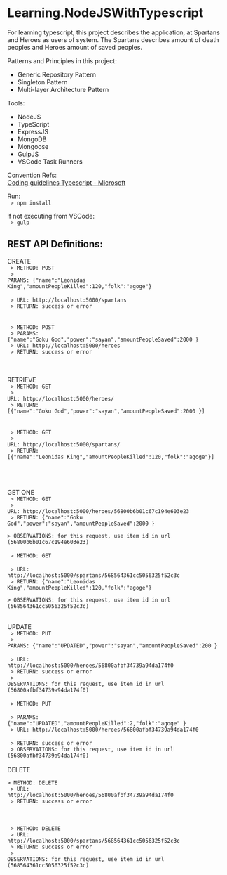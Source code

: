 # Learning.NodeJSWithTypescript
For learning typescript, this project describes the application, at  Spartans and Heroes as users of system. The Spartans describes amount of death peoples and Heroes amount of saved peoples. 

Patterns and Principles in this project:

- Generic Repository Pattern
- Singleton Pattern
- Multi-layer Architecture Pattern

Tools:
- NodeJS
- TypeScript
- ExpressJS
- MongoDB
- Mongoose
- GulpJS
- VSCode Task Runners

Convention Refs: <br />
   <a href="https://github.com/Microsoft/TypeScript/wiki/Coding-guidelines" target="_blank"> Coding guidelines Typescript - Microsoft</a> 

Run:
   <br><code>  > npm install </code>
    
   if not executing from VSCode: 
   <br><code> > gulp </code>

<h2> REST API Definitions: </h2>


CREATE <br />
   <code> > METHOD: POST </code> <br />
   <code> > PARAMS: {"name":"Leonidas King","amountPeopleKilled":120,"folk":"agoge"} </code> <br />
   <code> > URL: http://localhost:5000/spartans </code> <br />
   <code> > RETURN: success or error </code> <br />
<br />
<br />
   <code> > METHOD: POST </code> <br />
   <code> > PARAMS: {"name":"Goku God","power":"sayan","amountPeopleSaved":2000 } </code> <br />
   <code> > URL: http://localhost:5000/heroes </code> <br />
   <code> > RETURN: success or error </code> <br />
<br />
<br />    

RETRIEVE <br />
   <code> > METHOD: GET </code> <br />
   <code> > URL: http://localhost:5000/heroes/ </code> <br />
   <code> > RETURN: [{"name":"Goku God","power":"sayan","amountPeopleSaved":2000 }]</code> <br />
<br />
<br />
  <code> > METHOD: GET </code> <br />
   <code> > URL: http://localhost:5000/spartans/ </code> <br />
   <code> > RETURN: [{"name":"Leonidas King","amountPeopleKilled":120,"folk":"agoge"}] </code> <br />
<br />
<br />

GET ONE <br />
   <code> > METHOD: GET </code> <br />
   <code> > URL: http://localhost:5000/heroes/56800b6b01c67c194e603e23 </code> <br />
   <code> > RETURN: {"name":"Goku God","power":"sayan","amountPeopleSaved":2000 } </code> <br />
   <code> > OBSERVATIONS: for this request, use item id in url (56800b6b01c67c194e603e23) </code>
<br />
<br />
   <code> > METHOD: GET </code> <br />
   <code> > URL: http://localhost:5000/spartans/568564361cc5056325f52c3c </code> <br />
   <code> > RETURN: {"name":"Leonidas King","amountPeopleKilled":120,"folk":"agoge"} </code> <br />
   <code> > OBSERVATIONS: for this request, use item id in url (568564361cc5056325f52c3c) </code>
<br />
<br />

UPDATE <br />
   <code> > METHOD: PUT </code> <br />
   <code> > PARAMS: {"name":"UPDATED","power":"sayan","amountPeopleSaved":200 } </code> <br />
   <code> > URL: http://localhost:5000/heroes/56800afbf34739a94da174f0 </code> <br />
   <code> > RETURN: success or error </code> <br />
   <code> > OBSERVATIONS: for this request, use item id in url (56800afbf34739a94da174f0) </code>
<br />
<br />
   <code> > METHOD: PUT </code> <br />
   <code> > PARAMS: {"name":"UPDATED","amountPeopleKilled":2,"folk":"agoge" } </code> <br />
   <code> > URL: http://localhost:5000/heroes/56800afbf34739a94da174f0 </code> <br />
   <code> > RETURN: success or error </code> <br />
   <code> > OBSERVATIONS: for this request, use item id in url (56800afbf34739a94da174f0) </code>
<br />
<br />
DELETE <br />
   <code> > METHOD: DELETE </code> <br />
   <code> > URL: http://localhost:5000/heroes/56800afbf34739a94da174f0 </code> <br />
   <code> > RETURN: success or error </code> <br />
<br />
<br />

   <code> > METHOD: DELETE </code> <br />
   <code> > URL: http://localhost:5000/spartans/568564361cc5056325f52c3c </code> <br />
   <code> > RETURN: success or error </code> <br />
   <code> > OBSERVATIONS: for this request, use item id in url (568564361cc5056325f52c3c) </code>
<br /> 
<br />







